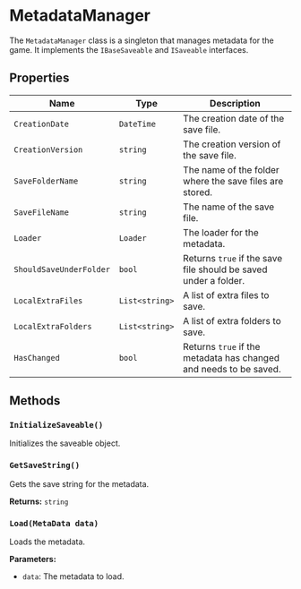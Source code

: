 # MetadataManager

The `MetadataManager` class is a singleton that manages metadata for the game. It implements the `IBaseSaveable` and `ISaveable` interfaces.

## Properties

| Name | Type | Description |
| --- | --- | --- |
| `CreationDate` | `DateTime` | The creation date of the save file. |
| `CreationVersion` | `string` | The creation version of the save file. |
| `SaveFolderName` | `string` | The name of the folder where the save files are stored. |
| `SaveFileName` | `string` | The name of the save file. |
| `Loader` | `Loader` | The loader for the metadata. |
| `ShouldSaveUnderFolder` | `bool` | Returns `true` if the save file should be saved under a folder. |
| `LocalExtraFiles` | `List<string>` | A list of extra files to save. |
| `LocalExtraFolders` | `List<string>` | A list of extra folders to save. |
| `HasChanged` | `bool` | Returns `true` if the metadata has changed and needs to be saved. |

## Methods

### `InitializeSaveable()`

Initializes the saveable object.

### `GetSaveString()`

Gets the save string for the metadata.

**Returns:** `string`

### `Load(MetaData data)`

Loads the metadata.

**Parameters:**

* `data`: The metadata to load.
